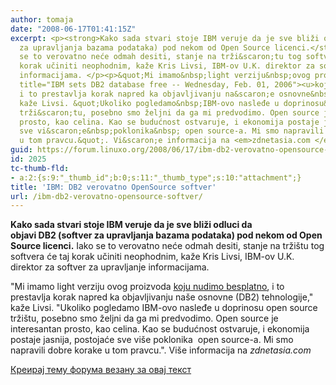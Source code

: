 ```yaml
---
author: tomaja
date: "2008-06-17T01:41:15Z"
excerpt: <p><strong>Kako sada stvari stoje IBM veruje da je sve bliži odluci da objavi&nbsp;DB2&nbsp;(softver
  za upravljanja bazama podataka) pod nekom od Open Source licenci.</strong> Iako
  se to verovatno neće odmah desiti, stanje na trži&scaron;tu tog softvera će taj
  korak učiniti neophodnim, kaže Kris Livsi, IBM-ov U.K. direktor za softver za upravljanje
  informacijama. </p><p>&quot;Mi imamo&nbsp;light verziju&nbsp;ovog proizvoda <a href="http://www.zdnetasia.com/news/software/0,39044164,39309029,00.htm"
  title="IBM sets DB2 database free -- Wednesday, Feb. 01, 2006"><u>koju nudimo besplatno</u></a>,
  i to prestavlja korak napred ka objavljivanju na&scaron;e osnovne&nbsp;(DB2) tehnologije,&quot;
  kaže Livsi. &quot;Ukoliko pogledamo&nbsp;IBM-ovo nasleđe u doprinosu&nbsp;open source
  trži&scaron;tu, posebno smo željni da ga mi predvodimo. Open source je interesantan
  prosto, kao celina. Kao se budućnost ostvaruje, i ekonomija postaje jasnija, postojaće
  sve vi&scaron;e&nbsp;poklonika&nbsp; open source-a. Mi smo napravili dobre korake
  u tom pravcu.&quot;. Vi&scaron;e informacija na <em>zdnetasia.com </em></p>
guid: https://forum.linuxo.org/2008/06/17/ibm-db2-verovatno-opensource-softver/
id: 2025
tc-thumb-fld:
- a:2:{s:9:"_thumb_id";b:0;s:11:"_thumb_type";s:10:"attachment";}
title: 'IBM: DB2 verovatno OpenSource softver'
url: /ibm-db2-verovatno-opensource-softver/
---
```

**Kako sada stvari stoje IBM veruje da je sve bliži odluci da objavi&nbsp;DB2&nbsp;(softver za upravljanja bazama podataka) pod nekom od Open Source licenci.** Iako se to verovatno neće odmah desiti, stanje na trži&scaron;tu tog softvera će taj korak učiniti neophodnim, kaže Kris Livsi, IBM-ov U.K. direktor za softver za upravljanje informacijama. 

"Mi imamo&nbsp;light verziju&nbsp;ovog proizvoda [<u>koju nudimo besplatno</u>](http://www.zdnetasia.com/news/software/0,39044164,39309029,00.htm "IBM sets DB2 database free -- Wednesday, Feb. 01, 2006"), i to prestavlja korak napred ka objavljivanju na&scaron;e osnovne&nbsp;(DB2) tehnologije," kaže Livsi. "Ukoliko pogledamo&nbsp;IBM-ovo nasleđe u doprinosu&nbsp;open source trži&scaron;tu, posebno smo željni da ga mi predvodimo. Open source je interesantan prosto, kao celina. Kao se budućnost ostvaruje, i ekonomija postaje jasnija, postojaće sve vi&scaron;e&nbsp;poklonika&nbsp; open source-a. Mi smo napravili dobre korake u tom pravcu.". Vi&scaron;e informacija na _zdnetasia.com_ 

<!--break-->

[Креирај тему форума везану за овај текст](https://linuxo.org/nova-tema-na-forumu/?se_pid=2025)